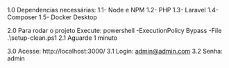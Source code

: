 1.0 Dependencias necessárias:
    1.1- Node e NPM
    1.2- PHP
    1.3- Laravel
    1.4- Composer
    1.5- Docker Desktop

2.0 Para rodar o projeto Execute: powershell -ExecutionPolicy Bypass -File .\setup-clean.ps1
    2.1 Aguarde 1 minuto

3.0 Acesse: http://localhost:3000/
    3.1 Login: admin@admin.com
    3.2 Senha: admin